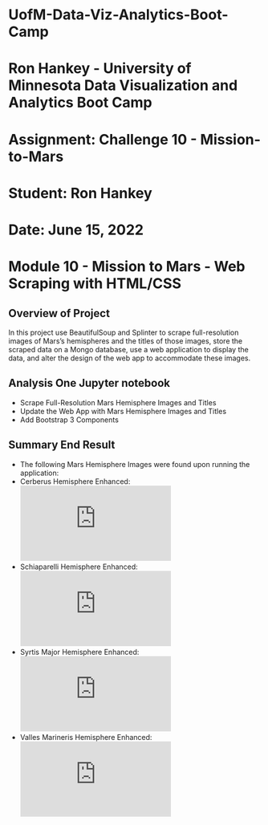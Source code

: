 # UofM-Data-Viz-Analytics-Boot-Camp
# Ron Hankey - University of Minnesota Data Visualization and Analytics Boot Camp
#                   Assignment: Challenge 10 - Mission-to-Mars
#                           Student: Ron Hankey
#                           Date: June 15, 2022

# Module 10 - Mission to Mars - Web Scraping with HTML/CSS

## Overview of Project
In this project use BeautifulSoup and Splinter to scrape full-resolution images of Mars’s hemispheres and the titles of those images, store the scraped data on a Mongo database, use a web application to display the data, and alter the design of the web app to accommodate these images.

## Analysis One Jupyter notebook
* Scrape Full-Resolution Mars Hemisphere Images and Titles
* Update the Web App with Mars Hemisphere Images and Titles
* Add Bootstrap 3 Components

## Summary  End Result
* The following Mars Hemisphere Images were found upon running the application:
* Cerberus Hemisphere Enhanced: 
![Cerberus](https://github.com/lykkelig/Mission-to-Mars/blob/main/Cerberus%20Hemisphere%20Enhanced.pdf)
* Schiaparelli Hemisphere Enhanced: 
![Schiaparelli](https://github.com/lykkelig/Mission-to-Mars/blob/main/Schiaparelli%20Hemisphere%20Enhanced.pdf)
* Syrtis Major Hemisphere Enhanced: 
![Syrtis](https://github.com/lykkelig/Mission-to-Mars/blob/main/Syrtis%20Major%20Hemisphere%20Enhanced.pdf)
* Valles Marineris Hemisphere Enhanced: 
![Valles](https://github.com/lykkelig/Mission-to-Mars/blob/main/Valles%20Marineris%20Hemisphere%20Enhanced.pdf)